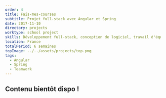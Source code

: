 ```yaml
---
order: 4
title: Fais-mes-courses
subtitle: Projet full-stack avec Angular et Spring
date: 2017-11-10
directory: projects
worktype: school project
skills: Développement full-stack, conception de logiciel, travail d'équipe
location: France
totalPeriod: 6 semaines
topImage: ../../assets/projects/top.png
tags:
  - Angular
  - Spring
  - Teamwork
---
```


## Contenu bientôt dispo !